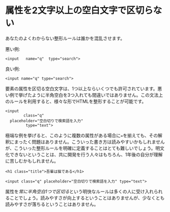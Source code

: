 # 属性を2文字以上の空白文字で区切らない

あなたのよくわからない整形ルールは誰かを混乱させます。

悪い例:

    <input   name="q"  type="search">

良い例:

    <input name="q" type="search">

要素の属性を区切る空白文字は、1つ以上ならいくつでも許可されています。悪い例で挙げたように半角空白を3つ入れても間違いではありません。この文法上のルールを利用すると、様々な形でHTMLを整形することが可能です。

    <input
            class="q"
      placeholder="空白切りで検索語を入力"
             type="text">

極端な例を挙げると、このように複数の属性がある場合に`=`を揃えても、その解釈にまったく問題はありません。こういった書き方は読みやすいかもしれませんが、こういった整形ルールを明確に定義することはとても難しいでしょう。明文化できないということは、共に開発を行う人々はもちろん、1年後の自分が理解に苦しむかもしれません。

    <h1 class="title">吾輩は猫である</h1>
    
    <input class="q" placeholder="空白切りで検索語を入力" type="text">

属性を*常に半角空白1つで区切る*という明快なルールは多くの人に受け入れられることでしょう。読みやすさが向上するということはありませんが、少なくとも読みやすさが落ちるということはありません。
